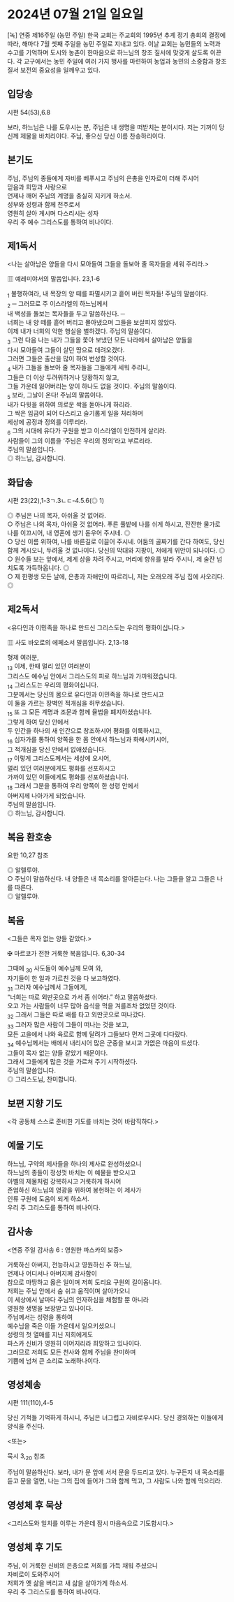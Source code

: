 # 2024년 07월 21일 일요일

[녹] 연중 제16주일 (농민 주일)
한국 교회는 주교회의 1995년 추계 정기 총회의 결정에 따라, 해마다 7월 셋째 주일을 농민 주일로 지내고 있다. 이날 교회는 농민들의 노력과 수고를 기억하며 도시와 농촌이 한마음으로 하느님의 창조 질서에 맞갖게 살도록 이끈다. 각 교구에서는 농민 주일에 여러 가지 행사를 마련하여 농업과 농민의 소중함과 창조 질서 보전의 중요성을 일깨우고 있다.


## 입당송

시편 54(53),6.8

보라, 하느님은 나를 도우시는 분, 주님은 내 생명을 떠받치는 분이시다. 저는 기꺼이 당신께 제물을 바치리이다. 주님, 좋으신 당신 이름 찬송하리이다.  
  
## 본기도

주님, 주님의 종들에게 자비를 베푸시고 주님의 은총을 인자로이 더해 주시어  
믿음과 희망과 사랑으로  
언제나 깨어 주님의 계명을 충실히 지키게 하소서.  
성부와 성령과 함께 천주로서  
영원히 살아 계시며 다스리시는 성자  
우리 주 예수 그리스도를 통하여 비나이다.  
  
## 제1독서

<나는 살아남은 양들을 다시 모아들여 그들을 돌보아 줄 목자들을 세워 주리라.>

▥ 예레미야서의 말씀입니다. 23,1-6

<sub>1</sub> 불행하여라, 내 목장의 양 떼를 파멸시키고 흩어 버린 목자들! 주님의 말씀이다.  
<sub>2</sub> ─ 그러므로 주 이스라엘의 하느님께서  
내 백성을 돌보는 목자들을 두고 말씀하신다. ─  
너희는 내 양 떼를 흩어 버리고 몰아냈으며 그들을 보살피지 않았다.  
이제 내가 너희의 악한 행실을 벌하겠다. 주님의 말씀이다.  
<sub>3</sub> 그런 다음 나는 내가 그들을 쫓아 보냈던 모든 나라에서 살아남은 양들을  
다시 모아들여 그들이 살던 땅으로 데려오겠다.  
그러면 그들은 출산을 많이 하여 번성할 것이다.  
<sub>4</sub> 내가 그들을 돌보아 줄 목자들을 그들에게 세워 주리니,  
그들은 더 이상 두려워하거나 당황하지 않고,  
그들 가운데 잃어버리는 양이 하나도 없을 것이다. 주님의 말씀이다.  
<sub>5</sub> 보라, 그날이 온다! 주님의 말씀이다.  
내가 다윗을 위하여 의로운 싹을 돋아나게 하리라.  
그 싹은 임금이 되어 다스리고 슬기롭게 일을 처리하며  
세상에 공정과 정의를 이루리라.  
<sub>6</sub> 그의 시대에 유다가 구원을 받고 이스라엘이 안전하게 살리라.  
사람들이 그의 이름을 ‘주님은 우리의 정의’라고 부르리라.  
주님의 말씀입니다.  
◎ 하느님, 감사합니다.  
  
## 화답송

시편 23(22),1-3ㄱ.3ㄴㄷ-4.5.6(◎ 1)

◎ 주님은 나의 목자, 아쉬울 것 없어라.  
○ 주님은 나의 목자, 아쉬울 것 없어라. 푸른 풀밭에 나를 쉬게 하시고, 잔잔한 물가로 나를 이끄시어, 내 영혼에 생기 돋우어 주시네. ◎  
○ 당신 이름 위하여, 나를 바른길로 이끌어 주시네. 어둠의 골짜기를 간다 하여도, 당신 함께 계시오니, 두려울 것 없나이다. 당신의 막대와 지팡이, 저에게 위안이 되나이다. ◎  
○ 원수들 보는 앞에서, 제게 상을 차려 주시고, 머리에 향유를 발라 주시니, 제 술잔 넘치도록 가득하옵니다. ◎  
○ 제 한평생 모든 날에, 은총과 자애만이 따르리니, 저는 오래오래 주님 집에 사오리다. ◎  
  
## 제2독서

<유다인과 이민족을 하나로 만드신 그리스도는 우리의 평화이십니다.>

▥ 사도 바오로의 에페소서 말씀입니다. 2,13-18

형제 여러분,  
<sub>13</sub> 이제, 한때 멀리 있던 여러분이  
그리스도 예수님 안에서 그리스도의 피로 하느님과 가까워졌습니다.  
<sub>14</sub> 그리스도는 우리의 평화이십니다.  
그분께서는 당신의 몸으로 유다인과 이민족을 하나로 만드시고  
이 둘을 가르는 장벽인 적개심을 허무셨습니다.  
<sub>15</sub> 또 그 모든 계명과 조문과 함께 율법을 폐지하셨습니다.  
그렇게 하여 당신 안에서  
두 인간을 하나의 새 인간으로 창조하시어 평화를 이룩하시고,  
<sub>16</sub> 십자가를 통하여 양쪽을 한 몸 안에서 하느님과 화해시키시어,  
그 적개심을 당신 안에서 없애셨습니다.  
<sub>17</sub> 이렇게 그리스도께서는 세상에 오시어,  
멀리 있던 여러분에게도 평화를 선포하시고  
가까이 있던 이들에게도 평화를 선포하셨습니다.  
<sub>18</sub> 그래서 그분을 통하여 우리 양쪽이 한 성령 안에서  
아버지께 나아가게 되었습니다.  
주님의 말씀입니다.  
◎ 하느님, 감사합니다.  
  
## 복음 환호송

요한 10,27 참조

◎ 알렐루야.  
○ 주님이 말씀하신다. 내 양들은 내 목소리를 알아듣는다. 나는 그들을 알고 그들은 나를 따른다.  
◎ 알렐루야.  
  
## 복음

<그들은 목자 없는 양들 같았다.>

✠ 마르코가 전한 거룩한 복음입니다. 6,30-34

그때에 <sub>30</sub> 사도들이 예수님께 모여 와,  
자기들이 한 일과 가르친 것을 다 보고하였다.  
<sub>31</sub> 그러자 예수님께서 그들에게,  
“너희는 따로 외딴곳으로 가서 좀 쉬어라.” 하고 말씀하셨다.  
오고 가는 사람들이 너무 많아 음식을 먹을 겨를조차 없었던 것이다.  
<sub>32</sub> 그래서 그들은 따로 배를 타고 외딴곳으로 떠나갔다.  
<sub>33</sub> 그러자 많은 사람이 그들이 떠나는 것을 보고,  
모든 고을에서 나와 육로로 함께 달려가 그들보다 먼저 그곳에 다다랐다.  
<sub>34</sub> 예수님께서는 배에서 내리시어 많은 군중을 보시고 가엾은 마음이 드셨다.  
그들이 목자 없는 양들 같았기 때문이다.  
그래서 그들에게 많은 것을 가르쳐 주기 시작하셨다.  
주님의 말씀입니다.  
◎ 그리스도님, 찬미합니다.  
  
## 보편 지향 기도

<각 공동체 스스로 준비한 기도를 바치는 것이 바람직하다.>

  
## 예물 기도

하느님, 구약의 제사들을 하나의 제사로 완성하셨으니  
하느님의 종들이 정성껏 바치는 이 예물을 받으시고  
아벨의 제물처럼 강복하시고 거룩하게 하시어  
존엄하신 하느님의 영광을 위하여 봉헌하는 이 제사가  
인류 구원에 도움이 되게 하소서.  
우리 주 그리스도를 통하여 비나이다.  
  
## 감사송

<연중 주일 감사송 6 : 영원한 파스카의 보증>

거룩하신 아버지, 전능하시고 영원하신 주 하느님,  
언제나 어디서나 아버지께 감사함이  
참으로 마땅하고 옳은 일이며 저희 도리요 구원의 길이옵니다.  
저희는 주님 안에서 숨 쉬고 움직이며 살아가오니  
이 세상에서 날마다 주님의 인자하심을 체험할 뿐 아니라  
영원한 생명을 보장받고 있나이다.  
주님께서는 성령을 통하여  
예수님을 죽은 이들 가운데서 일으키셨으니  
성령의 첫 열매를 지닌 저희에게도  
파스카 신비가 영원히 이어지리라 희망하고 있나이다.  
그러므로 저희도 모든 천사와 함께 주님을 찬미하며  
기쁨에 넘쳐 큰 소리로 노래하나이다.  
  
## 영성체송

시편 111(110),4-5

당신 기적들 기억하게 하시니, 주님은 너그럽고 자비로우시다. 당신 경외하는 이들에게 양식을 주신다.  
  
<또는>  
  
묵시 3,<sub>20</sub> 참조  
  
주님이 말씀하신다. 보라, 내가 문 앞에 서서 문을 두드리고 있다. 누구든지 내 목소리를 듣고 문을 열면, 나는 그의 집에 들어가 그와 함께 먹고, 그 사람도 나와 함께 먹으리라.  
## 영성체 후 묵상

<그리스도와 일치를 이루는 가운데 잠시 마음속으로 기도합시다.>  
## 영성체 후 기도

주님, 이 거룩한 신비의 은총으로 저희를 가득 채워 주셨으니  
자비로이 도와주시어  
저희가 옛 삶을 버리고 새 삶을 살아가게 하소서.  
우리 주 그리스도를 통하여 비나이다.
